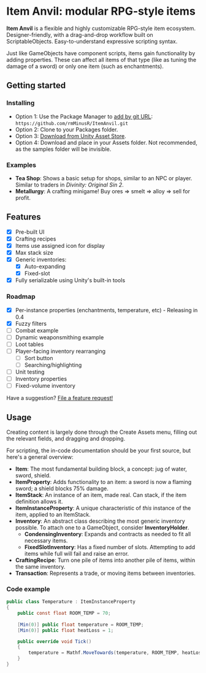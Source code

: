 
# Item Anvil: modular RPG-style items

**Item Anvil** is a flexible and highly customizable RPG-style item ecosystem. Designer-friendly, with a drag-and-drop workflow built on ScriptableObjects. Easy-to-understand expressive scripting syntax.

Just like GameObjects have component scripts, items gain functionality by adding properties. These can affect all items of that type (like as tuning the damage of a sword) or only one item (such as enchantments).

## Getting started
### Installing
 - Option 1: Use the Package Manager to [add by git URL](https://docs.unity3d.com/Manual/upm-ui-giturl.html): `https://github.com/rmMinusR/ItemAnvil.git`
 - Option 2: Clone to your Packages folder.
 - Option 3: [Download from Unity Asset Store](https://u3d.as/33kM).
 - Option 4: Download and place in your Assets folder. Not recommended, as the samples folder will be invisible.

### Examples
 - **Tea Shop**: Shows a basic setup for shops, similar to an NPC or player. Similar to traders in *Divinity: Original Sin 2*.
 - **Metallurgy**: A crafting minigame! Buy ores => smelt => alloy => sell for profit.

## Features
 - [x] Pre-built UI
 - [x] Crafting recipes
 - [x] Items use assigned icon for display
 - [x] Max stack size
 - [x] Generic inventories:
	 - [x] Auto-expanding
	 - [x] Fixed-slot
 - [x] Fully serializable using Unity's built-in tools

### Roadmap
 - [x] Per-instance properties (enchantments, temperature, etc) - Releasing in 0.4
 - [x] Fuzzy filters
 - [ ] Combat example
 - [ ] Dynamic weaponsmithing example
 - [ ] Loot tables
 - [ ] Player-facing inventory rearranging
	 - [ ] Sort button
	 - [ ] Searching/highlighting
 - [ ] Unit testing
 - [ ] Inventory properties
 - [ ] Fixed-volume inventory

Have a suggestion? [File a feature request!](https://github.com/rmMinusR/ItemAnvil/issues/new)

## Usage

Creating content is largely done through the Create Assets menu, filling out the relevant fields, and dragging and dropping.

For scripting, the in-code documentation should be your first source, but here's a general overview:
 - **Item**: The most fundamental building block, a concept: jug of water, sword, shield.
 - **ItemProperty**: Adds functionality to an item: a sword is now a flaming sword; a shield blocks 75% damage.
 - **ItemStack**: An instance of an item, made real. Can stack, if the item definition allows it.
 - **ItemInstanceProperty**: A unique characteristic of *this* instance of the item, applied to an ItemStack.
 - **Inventory**: An abstract class describing the most generic inventory possible. To attach one to a GameObject, consider **InventoryHolder**.
	 - **CondensingInventory**: Expands and contracts as needed to fit all necessary items.
	 - **FixedSlotInventory**: Has a fixed number of slots. Attempting to add items while full will fail and raise an error.
 - **CraftingRecipe**: Turn one pile of items into another pile of items, within the same inventory.
 - **Transaction**: Represents a trade, or moving items between inventories.

### Code example

```csharp
public class Temperature : ItemInstanceProperty
{
    public const float ROOM_TEMP = 70;
    
    [Min(0)] public float temperature = ROOM_TEMP;
    [Min(0)] public float heatLoss = 1;

    public override void Tick()
    {
        temperature = Mathf.MoveTowards(temperature, ROOM_TEMP, heatLoss);
    }
}
```